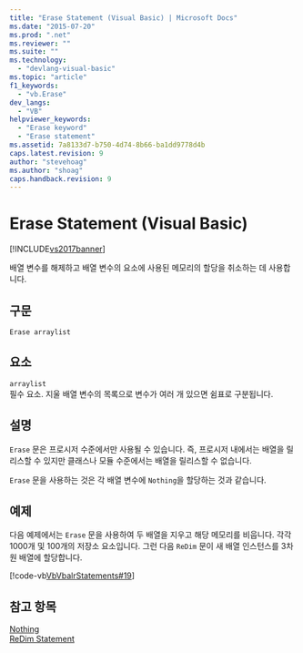 ```yaml
---
title: "Erase Statement (Visual Basic) | Microsoft Docs"
ms.date: "2015-07-20"
ms.prod: ".net"
ms.reviewer: ""
ms.suite: ""
ms.technology: 
  - "devlang-visual-basic"
ms.topic: "article"
f1_keywords: 
  - "vb.Erase"
dev_langs: 
  - "VB"
helpviewer_keywords: 
  - "Erase keyword"
  - "Erase statement"
ms.assetid: 7a8133d7-b750-4d74-8b66-ba1dd9778d4b
caps.latest.revision: 9
author: "stevehoag"
ms.author: "shoag"
caps.handback.revision: 9
---
```

# Erase Statement (Visual Basic)
[!INCLUDE[vs2017banner](../../../visual-basic/developing-apps/includes/vs2017banner.md)]

배열 변수를 해제하고 배열 변수의 요소에 사용된 메모리의 할당을 취소하는 데 사용합니다.  
  
## 구문  
  
```  
Erase arraylist  
```  
  
## 요소  
 `arraylist`  
 필수 요소.  지울 배열 변수의 목록으로  변수가 여러 개 있으면 쉼표로 구분됩니다.  
  
## 설명  
 `Erase` 문은 프로시저 수준에서만 사용될 수 있습니다.  즉, 프로시저 내에서는 배열을 릴리스할 수 있지만 클래스나 모듈 수준에서는 배열을 릴리스할 수 없습니다.  
  
 `Erase` 문을 사용하는 것은 각 배열 변수에 `Nothing`을 할당하는 것과 같습니다.  
  
## 예제  
 다음 예제에서는 `Erase` 문을 사용하여 두 배열을 지우고 해당 메모리를 비웁니다. 각각 1000개 및 100개의 저장소 요소입니다.  그런 다음 `ReDim` 문이 새 배열 인스턴스를 3차원 배열에 할당합니다.  
  
 [!code-vb[VbVbalrStatements#19](../../../visual-basic/language-reference/error-messages/codesnippet/VisualBasic/erase-statement_1.vb)]  
  
## 참고 항목  
 [Nothing](../../../visual-basic/language-reference/nothing.md)   
 [ReDim Statement](../../../visual-basic/language-reference/statements/redim-statement.md)